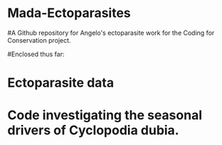 # Mada-Ectoparasites

#A Github repository for Angelo's ectoparasite work for the Coding for Conservation project. 

#Enclosed thus far:
#   Ectoparasite data
#   Code investigating the seasonal drivers of Cyclopodia dubia.